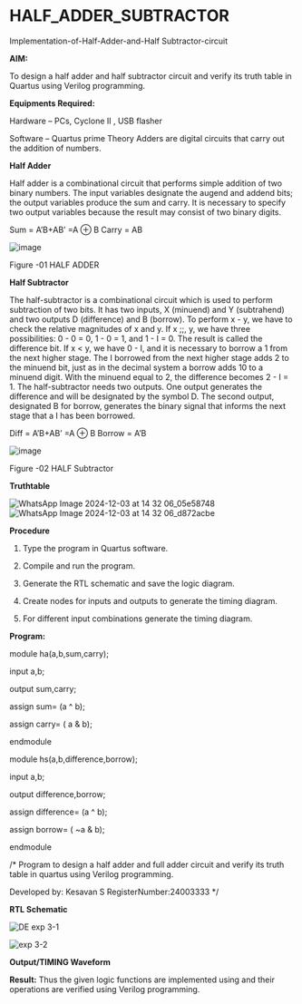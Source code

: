 # HALF_ADDER_SUBTRACTOR

Implementation-of-Half-Adder-and-Half Subtractor-circuit

**AIM:**

To design a half adder and half subtractor circuit and verify its truth table in Quartus using Verilog programming.

**Equipments Required:**

Hardware – PCs, Cyclone II , USB flasher 

Software – Quartus prime Theory Adders are digital circuits that carry out the addition of numbers.

**Half Adder**

Half adder is a combinational circuit that performs simple addition of two binary numbers. The input variables designate the augend and addend bits; the output variables produce the sum and carry. It is necessary to specify two output variables because the result may consist of two binary digits.

Sum = A’B+AB’ =A ⊕ B Carry = AB

![image](https://github.com/naavaneetha/HALF_ADDER_SUBTRACTOR/assets/154305477/bd4a0b2c-cdbc-4184-ab08-81578f121e1f)

Figure -01 HALF ADDER

**Half Subtractor**

The half-subtractor is a combinational circuit which is used to perform subtraction of two bits. It has two inputs, X (minuend) and Y (subtrahend) and two outputs D (difference) and B (borrow). To perform x - y, we have to check the relative magnitudes of x and y. If x ;;, y, we have three possibilities: 0 - 0 = 0, 1 - 0 = 1, and 1 - I = 0. The result is called the difference bit. If x < y, we have 0 - I, and it is necessary to borrow a 1 from the next higher stage. The I borrowed from the next higher stage adds 2 to the minuend bit, just as in the decimal system a borrow adds 10 to a minuend digit. With the minuend equal to 2, the difference becomes 2 - I = 1. The half-subtractor needs two outputs. One output generates the difference and will be designated by the symbol D. The second output, designated B for borrow, generates the binary signal that informs the next stage that a I has been borrowed. 

Diff = A’B+AB’ =A ⊕ B
Borrow = A’B

 ![image](https://github.com/naavaneetha/HALF_ADDER_SUBTRACTOR/assets/154305477/d76b099c-513f-4e7c-843a-e2fd028a531a)

Figure -02 HALF Subtractor

**Truthtable**

![WhatsApp Image 2024-12-03 at 14 32 06_05e58748](https://github.com/user-attachments/assets/1b712a70-94c4-4300-81f5-59fcba2834bc)
![WhatsApp Image 2024-12-03 at 14 32 06_d872acbe](https://github.com/user-attachments/assets/a3b9acae-7081-4c41-9cea-128086a73c7b)


**Procedure**

1.	Type the program in Quartus software.

2.	Compile and run the program.

3.	Generate the RTL schematic and save the logic diagram.

4.	Create nodes for inputs and outputs to generate the timing diagram.

5.	For different input combinations generate the timing diagram.


**Program:**

module ha(a,b,sum,carry);


input a,b;


output sum,carry;


assign sum= (a ^ b);


assign carry= ( a & b);


endmodule


module hs(a,b,difference,borrow);


input a,b;


output difference,borrow;


assign difference= (a ^ b);


assign borrow= ( ~a & b);


endmodule


/* Program to design a half adder and full adder circuit and verify its truth table in quartus using Verilog programming.

Developed by: Kesavan S
RegisterNumber:24003333
*/

**RTL Schematic**

![DE exp 3-1](https://github.com/user-attachments/assets/55cc3806-8429-48a9-938b-f98c5adde2a5)

![exp 3-2](https://github.com/user-attachments/assets/c67acffb-5226-485c-9e63-7460db8d0aa8)


**Output/TIMING Waveform**

**Result:**
Thus the given logic functions are implemented using and their operations are verified using Verilog programming.

